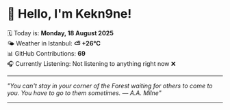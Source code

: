 # 👋 Hello, I'm Kekn9ne!

🗓️ Today is: **Monday, 18 August 2025**  
🌤️ Weather in Istanbul: **⛅️  +26°C**  
📊 GitHub Contributions: **69**  
🎧 Currently Listening: Not listening to anything right now ❌

---

_"You can't stay in your corner of the Forest waiting for others to come to you. You have to go to them sometimes. — *A.A. Milne*"_

---
